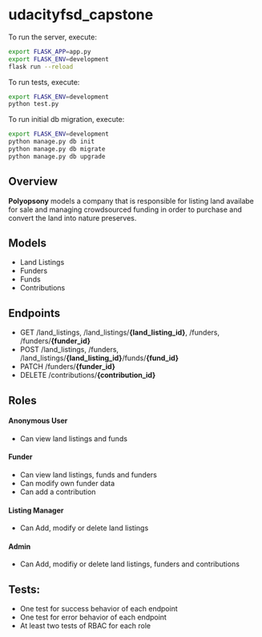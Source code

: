 # udacityfsd_capstone

To run the server, execute:
```bash
export FLASK_APP=app.py
export FLASK_ENV=development
flask run --reload
```

To run tests, execute:
```bash
export FLASK_ENV=development
python test.py
```

To run initial db migration, execute:
```bash
export FLASK_ENV=development
python manage.py db init
python manage.py db migrate
python manage.py db upgrade
```

## Overview
**Polyopsony** models a company that is responsible for listing land availabe for sale and managing crowdsourced funding in order to purchase and convert the land into nature preserves.

## Models

* Land Listings 
* Funders
* Funds
* Contributions 

## Endpoints
* GET /land_listings, /land_listings/**{land_listing_id}**, /funders, /funders/**{funder_id}**
* POST /land_listings, /funders, /land_listings/**{land_listing_id}**/funds/**{fund_id}**
* PATCH /funders/**{funder_id}**
* DELETE /contributions/**{contribution_id}**

## Roles
#### Anonymous User
* Can view land listings and funds

#### Funder
* Can view land listings, funds and funders
* Can modify own funder data
* Can add a contribution

#### Listing Manager
* Can Add, modify or delete land listings

#### Admin
* Can Add, modifiy or delete land listings, funders and contributions

## Tests:
* One test for success behavior of each endpoint
* One test for error behavior of each endpoint
* At least two tests of RBAC for each role